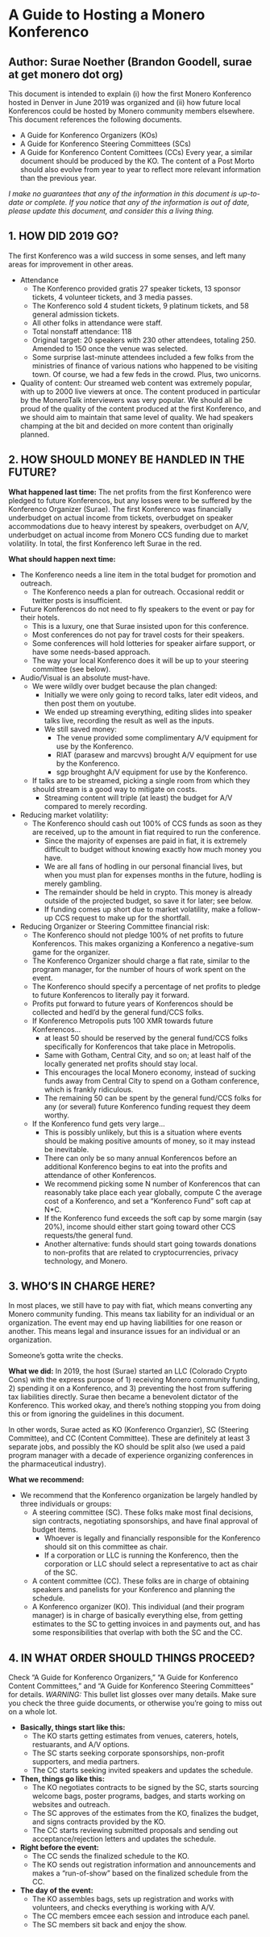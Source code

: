 # A Guide to Hosting a Monero Konferenco
## Author: Surae Noether (Brandon Goodell, surae at get monero dot org)

This document is intended to explain (i) how the first Monero Konferenco hosted in Denver in June 2019 was organized and (ii) how future local Konferencos could be hosted by Monero community members elsewhere. This document references the following documents.
* A Guide for Konferenco Organizers (KOs)
* A Guide for Konferenco Steering Committees (SCs)
* A Guide for Konferenco Content Comittees (CCs)
Every year, a similar document should be produced by the KO. The content of a Post Morto should also evolve from year to year to reflect more relevant information than the previous year.

_I make no guarantees that any of the information in this document is up-to-date or complete. If you notice that any of the information is out of date, please update this document, and consider this a living thing._

## 1. HOW DID 2019 GO?

The first Konferenco was a wild success in some senses, and left many areas for improvement in other areas.
  * Attendance
    * The Konferenco provided gratis 27 speaker tickets, 13 sponsor tickets, 4 volunteer tickets, and 3 media passes. 
    * The Konferenco sold 4 student tickets, 9 platinum tickets, and 58 general admission tickets. 
    * All other folks in attendance were staff. 
    * Total nonstaff attendance:  118
    * Original target: 20 speakers with 230 other attendees, totaling 250.  Amended to 150 once the venue was selected.
    * Some surprise last-minute attendees included a few folks from the ministries of finance of various nations who happened to be visiting town. Of course, we had a few feds in the crowd. Plus, two unicorns.
  * Quality of content: Our streamed web content was extremely popular, with up to 2000 live viewers at once. The content produced in particular by the MoneroTalk interviewers was very popular. We should all be proud of the quality of the content produced at the first Konferenco, and we should aim to maintain that same level of quality. We had speakers champing at the bit and decided on more content than originally planned.

## 2. HOW SHOULD MONEY BE HANDLED IN THE FUTURE?

**What happened last time:** The net profits from the first Konferenco were pledged to future Konferencos, but any losses were to be suffered by the Konferenco Organizer (Surae). The first Konferenco was financially underbudget on actual income from tickets, overbudget on speaker accommodations due to heavy interest by speakers, overbudget on A/V, underbudget on actual income from Monero CCS funding due to market volatility. In total, the first Konferenco left Surae in the red.

**What should happen next time:**
  * The Konferenco needs a line item in the total budget for promotion and outreach.
    * The Konferenco needs a plan for outreach. Occasional reddit or twitter posts is insufficient.
  * Future Konferencos do not need to fly speakers to the event or pay for their hotels.
    * This is a luxury, one that Surae insisted upon for this conference.
    * Most conferences do not pay for travel costs for their speakers.
    * Some conferences will hold lotteries for speaker airfare support, or have some needs-based approach. 
    * The way your local Konferenco does it will be up to your steering committee (see below).
  * Audio/Visual is an absolute must-have. 
    * We were wildly over budget because the plan changed:
      * Initially we were only going to record talks, later edit videos, and then post them on youtube.
      * We ended up streaming everything, editing slides into speaker talks live, recording the result as well as the inputs.
      * We still saved money:
        * The venue provided some complimentary A/V equipment for use by the Konferenco.
        * RIAT (parasew and marcvvs) brought A/V equipment for use by the Konferenco.
        * sgp broughght A/V equipment for use by the Konferenco.
    * If talks are to be streamed, picking a single room from which they should stream is a good way to mitigate on costs.
      * Streaming content will triple (at least) the budget for A/V compared to merely recording.
  * Reducing market volatility:
    * The Konferenco should cash out 100% of CCS funds as soon as they are received, up to the amount in fiat required to run the conference.
      * Since the majority of expenses are paid in fiat, it is extremely difficult to budget without knowing exactly how much money you have. 
      * We are all fans of hodling in our personal financial lives, but when you must plan for expenses months in the future, hodling is merely gambling.
      * The remainder should be held in crypto. This money is already outside of the projected budget, so save it for later; see below.
      * If funding comes up short due to market volatility, make a follow-up CCS request to make up for the shortfall.
  * Reducing Organizer or Steering Committee financial risk:
    * The Konferenco should not pledge 100% of net profits to future Konferencos. This makes organizing a Konferenco a negative-sum game for the organizer.
    * The Konferenco Organizer should charge a flat rate, similar to the program manager, for the number of hours of work spent on the event.
    * The Konferenco should specify a percentage of net profits to pledge to future Konferencos to literally pay it forward.
    * Profits put forward to future years of Konferencos should be collected and hedl’d by the general fund/CCS folks.
    * If Konferenco Metropolis puts 100 XMR towards future Konferencos…
      * at least 50 should be reserved by the general fund/CCS folks specifically for Konferencos that take place in Metropolis. 
      * Same with Gotham, Central City, and so on; at least half of the locally generated net profits should stay local.
      * This encourages the local Monero economy, instead of sucking funds away from Central City to spend on a Gotham conference, which is frankly ridiculous. 
      * The remaining 50 can be spent by the general fund/CCS folks for any (or several) future Konferenco funding request they deem worthy.
    * If the Konferenco fund gets very large…
      * This is possibly unlikely, but this is a situation where events should be making positive amounts of money, so it may instead be inevitable.
      * There can only be so many annual Konferencos before an additional Konferenco begins to eat into the profits and attendance of other Konferencos.
      * We recommend picking some N number of Konferencos that can reasonably take place each year globally, compute C the average cost of a Konferenco, and set a “Konferenco Fund” soft cap at N*C.
      * If the Konferenco fund exceeds the soft cap by some margin (say 20%), income should either start going toward other CCS requests/the general fund.
      * Another alternative: funds should start going towards donations to non-profits that are related to cryptocurrencies, privacy technology, and Monero.

## 3. WHO’S IN CHARGE HERE? 

In most places, we still have to pay with fiat, which means converting any Monero community funding. This means tax liability for an individual or an organization. The event may end up having liabilities for one reason or another. This means legal and insurance issues for an individual or an organization.

Someone’s gotta write the checks.

**What we did:** In 2019, the host (Surae) started an LLC (Colorado Crypto Cons) with the express purpose of 1) receiving Monero community funding, 2) spending it on a Konferenco, and 3) preventing the host from suffering tax liabilities directly. Surae then became a benevolent dictator of the Konferenco. This worked okay, and there’s nothing stopping you from doing this or from ignoring the guidelines in this document.

In other words, Surae acted as KO (Konferenco Organzier), SC (Steering Committee), and CC (Content Committee). These are definitely at least 3 separate jobs, and possibly the KO should be split also (we used a paid program manager with a decade of experience organizing conferences in the pharmaceutical industry).

**What we recommend:**
  * We recommend that the Konferenco organization be largely handled by three individuals or groups:
    * A steering committee (SC). These folks make most final decisions, sign contracts, negotiating sponsorships, and have final approval of budget items. 
      * Whoever is legally and financially responsible for the Konferenco should sit on this committee as chair.
      * If a corporation or LLC is running the Konferenco, then the corporation or LLC should select a representative to act as chair of the SC.
    * A content committee (CC). These folks are in charge of obtaining speakers and panelists for your Konferenco and planning the schedule.
    * A Konferenco organizer (KO). This individual (and their program manager) is in charge of basically everything else, from getting estimates to the SC to getting invoices in and payments out, and has some responsibilities that overlap with both the SC and the CC.

## 4. IN WHAT ORDER SHOULD THINGS PROCEED?

Check “A Guide for Konferenco Organizers,” “A Guide for Konferenco Content Committees,” and “A Guide for Konferenco Steering Committees” for details. _WARNING:_ This bullet list glosses over many details. Make sure you check the three guide documents, or otherwise you’re going to miss out on a whole lot.
  * **Basically, things start like this:**
    * The KO starts getting estimates from venues, caterers, hotels, restuarants, and A/V options.
    * The SC starts seeking corporate sponsorships, non-profit supporters, and media partners.
    * The CC starts seeking invited speakers and updates the schedule.
  * **Then, things go like this:**
    * The KO negotiates contracts to be signed by the SC, starts sourcing welcome bags, poster programs, badges, and starts working on websites and outreach.
    * The SC approves of the estimates from the KO, finalizes the budget, and signs contracts provided by the KO.
    * The CC starts reviewing submitted proposals and sending out acceptance/rejection letters and updates the schedule.
  * **Right before the event:**
    * The CC sends the finalized schedule to the KO.
    * The KO sends out registration information and announcements and makes a “run-of-show” based on the finalized schedule from the CC.
  * **The day of the event:**
    * The KO assembles bags, sets up registration and works with volunteers, and checks everything is working with A/V.
    * The CC members emcee each session and introduce each panel.
    * The SC members sit back and enjoy the show.
